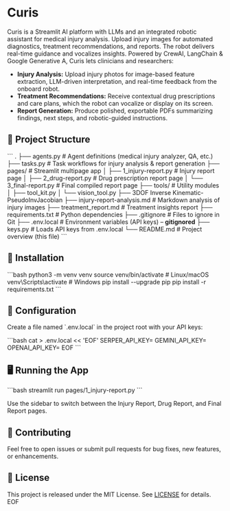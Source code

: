 # Curis
Curis is a Streamlit AI platform with LLMs and an integrated robotic assistant for medical injury analysis. Upload injury images for automated diagnostics, treatment recommendations, and reports. The robot delivers real-time guidance and vocalizes insights. Powered by CrewAI, LangChain &amp; Google Generative A, Curis lets clinicians and researchers:

- **Injury Analysis:** Upload injury photos for image-based feature extraction, LLM-driven interpretation, and real-time feedback from the onboard robot.  
- **Treatment Recommendations:** Receive contextual drug prescriptions and care plans, which the robot can vocalize or display on its screen.  
- **Report Generation:** Produce polished, exportable PDFs summarizing findings, next steps, and robotic-guided instructions.

## 📂 Project Structure

\`\`\`
.
├── agents.py                  # Agent definitions (medical injury analyzer, QA, etc.)
├── tasks.py                   # Task workflows for injury analysis & report generation
├── pages/                     # Streamlit multipage app
│   ├── 1_injury-report.py     # Injury report page
│   ├── 2_drug-report.py       # Drug prescription report page
│   └── 3_final-report.py      # Final compiled report page
├── tools/                     # Utility modules
│   ├── tool_kit.py
│   └── vision_tool.py
├── 3DOF Inverse Kinematic-PseudoInvJacobian
├── injury-report-analysis.md  # Markdown analysis of injury images
├── treatment_report.md        # Treatment insights report
├── requirements.txt           # Python dependencies
├── .gitignore                 # Files to ignore in Git
├── .env.local                 # Environment variables (API keys) – **gitignored**
├── keys.py                    # Loads API keys from .env.local
└── README.md                  # Project overview (this file)
\`\`\`

## 🚀 Installation

\`\`\`bash
python3 -m venv venv
source venv/bin/activate      # Linux/macOS
venv\\Scripts\\activate       # Windows
pip install --upgrade pip
pip install -r requirements.txt
\`\`\`

## 🔧 Configuration

Create a file named \`.env.local\` in the project root with your API keys:

\`\`\`bash
cat > .env.local << 'EOF'
SERPER_API_KEY=<your-serper-key>
GEMINI_API_KEY=<your-gemini-key>
OPENAI_API_KEY=<your-openai-key>
EOF
\`\`\`

## 🖥️ Running the App

\`\`\`bash
streamlit run pages/1_injury-report.py
\`\`\`

Use the sidebar to switch between the Injury Report, Drug Report, and Final Report pages.

## 🤝 Contributing

Feel free to open issues or submit pull requests for bug fixes, new features, or enhancements.

## 📄 License

This project is released under the MIT License. See [LICENSE](LICENSE) for details.
EOF
